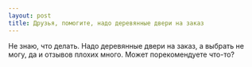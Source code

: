 ```yaml
---
layout: post 
title: Друзья, помогите, надо деревянные двери на заказ 
--- 
```

Не знаю, что делать. Надо деревянные двери на заказ, а выбрать не могу, да и отзывов плохих много. Может порекомендуете что-то?